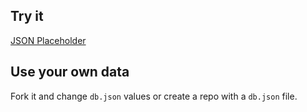 ## Try it

[JSON Placeholder](https://github.com/BrunoDegan/demo/blob/master/db.json)

## Use your own data

Fork it and change `db.json` values or create a repo with a `db.json` file.
